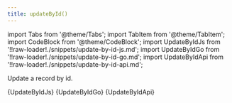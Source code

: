 ```yaml
---
title: updateById()
---
```


import Tabs from '@theme/Tabs';
import TabItem from '@theme/TabItem';
import CodeBlock from '@theme/CodeBlock';
import UpdateByIdJs from '!!raw-loader!./snippets/update-by-id-js.md';
import UpdateByIdGo from '!!raw-loader!./snippets/update-by-id-go.md';
import UpdateByIdApi from '!!raw-loader!./snippets/update-by-id-api.md';

Update a record by id.

<Tabs>
  <TabItem value="javascript" label="Javascript" default>
    <CodeBlock className="language-jsx">
      {UpdateByIdJs}
    </CodeBlock>
  </TabItem>
  <TabItem value="go" label="Go" default>
    <CodeBlock className="language-jsx">
      {UpdateByIdGo}
    </CodeBlock>
  </TabItem>
  <TabItem value="API" label="API">
    <CodeBlock className="language-jsx" title="[PATCH]">
      {UpdateByIdApi}
    </CodeBlock>
  </TabItem>
</Tabs>
